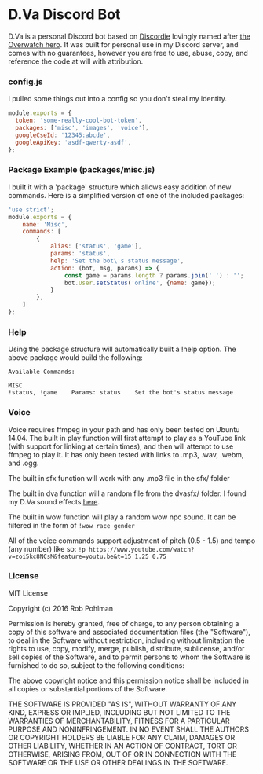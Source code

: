 # D.Va Discord Bot

D.Va is a personal Discord bot based on [Discordie] lovingly named after [the Overwatch hero].
It was built for personal use in my Discord server, and comes with no guarantees, however you are free to use, abuse, copy, and reference the code at will with attribution.


### config.js
I pulled some things out into a config so you don't steal my identity.
```javascript
module.exports = {
  token: 'some-really-cool-bot-token',
  packages: ['misc', 'images', 'voice'],
  googleCseId: '12345:abcde',
  googleApiKey: 'asdf-qwerty-asdf',
};
```

### Package Example (packages/misc.js)
I built it with a 'package' structure which allows easy addition of new commands.
Here is a simplified version of one of the included packages:
```javascript
'use strict';
module.exports = {
    name: 'Misc',
    commands: [
        {
            alias: ['status', 'game'],
            params: 'status',
            help: 'Set the bot\'s status message',
            action: (bot, msg, params) => {
                const game = params.length ? params.join(' ') : '';
                bot.User.setStatus('online', {name: game});
            }
        },
    ]
};
```

### Help
Using the package structure will automatically built a !help option. The above package would build the following:
```
Available Commands:

MISC
!status, !game    Params: status    Set the bot's status message
```

### Voice
Voice requires ffmpeg in your path and has only been tested on Ubuntu 14.04.
The built in play function will first attempt to play as a YouTube link (with support for linking at certain times), and then will attempt to use ffmpeg to play it. It has only been tested with links to .mp3, .wav, .webm, and .ogg.

The built in sfx function will work with any .mp3 file in the sfx/ folder

The built in dva function will a random file from the dvasfx/ folder. I found my D.Va sound effects [here].

The built in wow function will play a random wow npc sound. It can be filtered in the form of `!wow race gender`

All of the voice commands support adjustment of pitch (0.5 - 1.5) and tempo (any number) like so:
`!p https://www.youtube.com/watch?v=zoi5kc8NCsM&feature=youtu.be&t=15 1.25 0.75`


### License
MIT License

Copyright (c) 2016 Rob Pohlman

Permission is hereby granted, free of charge, to any person obtaining a copy
of this software and associated documentation files (the "Software"), to deal
in the Software without restriction, including without limitation the rights
to use, copy, modify, merge, publish, distribute, sublicense, and/or sell
copies of the Software, and to permit persons to whom the Software is
furnished to do so, subject to the following conditions:

The above copyright notice and this permission notice shall be included in all
copies or substantial portions of the Software.

THE SOFTWARE IS PROVIDED "AS IS", WITHOUT WARRANTY OF ANY KIND, EXPRESS OR
IMPLIED, INCLUDING BUT NOT LIMITED TO THE WARRANTIES OF MERCHANTABILITY,
FITNESS FOR A PARTICULAR PURPOSE AND NONINFRINGEMENT. IN NO EVENT SHALL THE
AUTHORS OR COPYRIGHT HOLDERS BE LIABLE FOR ANY CLAIM, DAMAGES OR OTHER
LIABILITY, WHETHER IN AN ACTION OF CONTRACT, TORT OR OTHERWISE, ARISING FROM,
OUT OF OR IN CONNECTION WITH THE SOFTWARE OR THE USE OR OTHER DEALINGS IN THE
SOFTWARE.

   [Discordie]: <https://github.com/qeled/discordie>
   [the Overwatch hero]: <https://playoverwatch.com/en-us/heroes/dva/>
   [here]: <https://www.reddit.com/r/Overwatch/comments/47zlhi/sound_files_organized_sort_of_come_get_some/>

